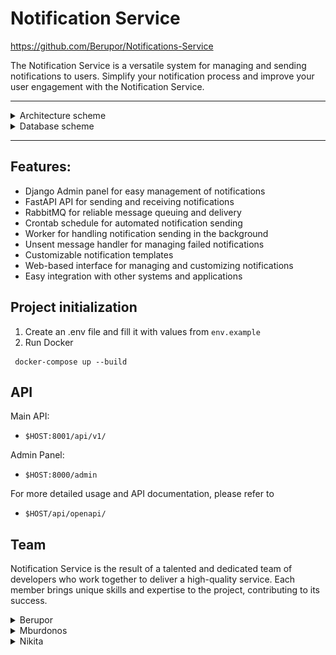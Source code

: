 # Notification Service
https://github.com/Berupor/Notifications-Service

The Notification Service is a versatile system for managing and sending notifications to users. Simplify your
notification process and improve your user engagement with the Notification Service.

---
<details>
<summary>Architecture scheme</summary>

![img](architecture/Notification_Service.png)


</details>
<details>
<summary>Database scheme</summary>

![img](architecture/Database.png)

</details>

---

## Features:

- Django Admin panel for easy management of notifications
- FastAPI API for sending and receiving notifications
- RabbitMQ for reliable message queuing and delivery
- Crontab schedule for automated notification sending
- Worker for handling notification sending in the background
- Unsent message handler for managing failed notifications
- Customizable notification templates
- Web-based interface for managing and customizing notifications
- Easy integration with other systems and applications

## Project initialization

1. Create an .env file and fill it with values from `env.example`
2. Run Docker
```console
 docker-compose up --build
```

## API

Main API:

- `$HOST:8001/api/v1/`

Admin Panel:

- `$HOST:8000/admin`

For more detailed usage and API documentation, please refer to

- `$HOST/api/openapi/`

## Team

Notification Service is the result of a talented and dedicated team of developers who work together to deliver a
high-quality service. Each member brings unique skills and expertise to the project, contributing to its success.

<details>
<summary>Berupor</summary>

---
Berupor is a skilled developer with expertise in FastAPI, Django Admin, and RabbitMQ. He is responsible for building the
core notification system, as well as developing and maintaining tests to ensure reliable delivery.
</details>

<details>
<summary>Mburdonos</summary>

---
Mburdonos is an experienced developer with a passion for automation and optimization. He takes care of the crontab schedule for automated notification sending, the worker for handling notifications in the background, and integrating the system with ClickHouse for efficient data storage and analysis.
</details>

<details>
<summary>Nikita</summary>

---
Nikita is a data specialist with a keen eye for detail. He takes care of the unsent message handler, ensuring that all
failed notifications are properly managed and addressed. Additionally, he is responsible for integrating the system with
PostgreSQL for seamless data management and retrieval.
</details>

